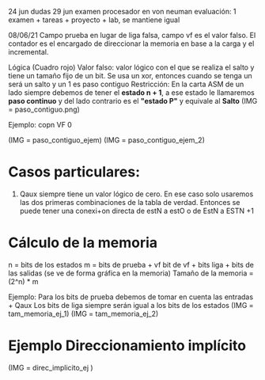 24 jun dudas
29 jun examen
procesador en von neuman
evaluación: 1 examen + tareas + proyecto + lab, se mantiene igual

08/06/21
Campo prueba en lugar de liga falsa, campo vf es el valor falso. El contador es el encargado de direccionar la memoria en base a la carga y el incremental.

Lógica (Cuadro rojo)
Valor falso: valor lógico con el que se realiza el salto y tiene un tamaño fijo de un bit.
Se usa un xor, entonces cuando se tenga un será un salto y un 1 es paso contiguo
Restricción: En la carta ASM de un lado siempre debemos de tener el **estado n + 1**, a ese estado le llamaremos **paso continuo** y del lado contrario es el **"estado P"** y equivale al **Salto**
(IMG = paso_contiguo.png)

Ejemplo: copn VF 0

(IMG = paso_contiguo_ejem)
(IMG = paso_contiguo_ejem_2)

# Casos particulares:
1. Qaux siempre tiene un valor lógico de cero. En ese caso solo usaremos las dos primeras combinaciones de la tabla de verdad.
Entonces se puede tener una conexi+on directa de estN a estO o de EstN a ESTN +1 

# Cálculo de la memoria
n = bits de los estados
m = bits de prueba  + vf  bit de vf +  bits liga + bits de las salidas (se ve de forma gráfica en la memoria)
Tamaño de la memoria = (2^n) * m

Ejemplo:
Para los bits de prueba debemos de tomar en cuenta las entradas + Qaux
Los bits de liga siempre serán igual a los bits de los estados
(IMG = tam_memoria_ej_1)
(IMG = tam_memoria_ej_2)

# Ejemplo Direccionamiento implícito
(IMG = direc_implicito_ej )
